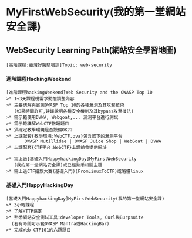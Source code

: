 # MyFirstWebSecurity(我的第一堂網站安全課)

##  WebSecurity Learning Path(網站安全學習地圖)

```
[高階課程:臺灣好厲駭培訓]Topic: web-security
```
#### 進階課程HackingWeekend
```
[進階課程hackingWeekend]Web Security and the OWASP Top 10
>* 1~3天課程視需求動態調整內容
>* 主要講解與實測OWASP Top 10的各種漏洞及其攻擊技術
   (如果時間許可,建議說明各種安全機制及其bypass攻擊技法)
>* 需示範使用DVWA, Webgoat,... 漏洞平台進行測試
>* 需示範講解WebCTF數題題目
>* 須確定教學環境是否設備OK??
>* 上課配套{教學環境:WebCTF.ova}包含底下的漏洞平台
       OWASP Mutillidae | OWASP Juice Shop | WebGoat | DVWA
>* 上課配套{CTF平台:WebCTF}上課前會提供網址

>* 需上過[基礎入門HappyhackingDay]MyFirstWebSecurity
   (我的第一堂網站安全課)或已經熟悉相關主題
>* 需上過CTF搶旗大賽(基礎入門)(FromLinuxToCTF)或略懂linux
```
#### 基礎入門HappyHackingDay
```
[基礎入門HappyhackingDay]MyFirstWebSecurity(我的第一堂網站安全課)
>* 3小時課程
>* 了解HTTP協定
>* 熟悉網站安全測試工具:developer Tools, Curl與Burpsuite
  (若有時間可示範OWASP Mantra或HackingBar)
>* 完成Web-CTF101的六題題目
```

